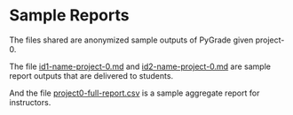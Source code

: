 # Sample Reports

The files shared are anonymized sample outputs of PyGrade given project-0.

The file [id1-name-project-0.md](id1-name-project-0.md) and [id2-name-project-0.md](id2-name-project-0.md)
are sample report outputs that are delivered to students.

And the file [project0-full-report.csv](project0-full-report.csv) is a sample aggregate report for instructors. 

